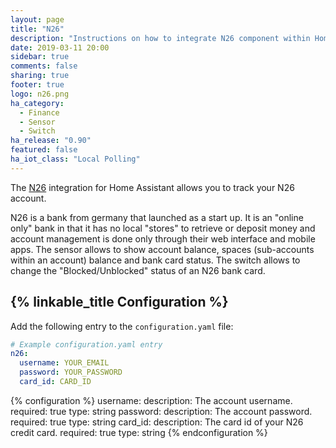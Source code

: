 ```yaml
---
layout: page
title: "N26"
description: "Instructions on how to integrate N26 component within Home Assistant."
date: 2019-03-11 20:00
sidebar: true
comments: false
sharing: true
footer: true
logo: n26.png
ha_category:
  - Finance
  - Sensor
  - Switch
ha_release: "0.90"
featured: false
ha_iot_class: "Local Polling"
---
```


The [N26](https://n26.com) integration for Home Assistant allows you to track your N26 account.

N26 is a bank from germany that launched as a start up. It is an "online only" bank in that it has no local "stores" to retrieve or deposit money and account management is done only through their web interface and mobile apps. The sensor allows to show account balance, spaces (sub-accounts within an account) balance and bank card status. The switch allows to change the "Blocked/Unblocked" status of an N26 bank card.

## {% linkable_title Configuration %}

Add the following entry to the `configuration.yaml` file:

```yaml
# Example configuration.yaml entry
n26:
  username: YOUR_EMAIL
  password: YOUR_PASSWORD
  card_id: CARD_ID
```

{% configuration %}
username:
  description: The account username.
  required: true
  type: string
password:
  description: The account password.
  required: true
  type: string
card_id:
  description: The card id of your N26 credit card.
  required: true
  type: string
{% endconfiguration %}
